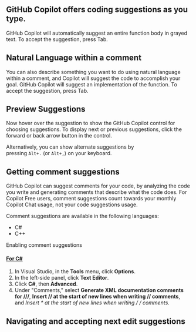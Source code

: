 ## GitHub Copilot offers coding suggestions as you type.

GitHub Copilot will automatically suggest an entire function body in grayed text. To accept the suggestion, press Tab.


## Natural Language within a comment

You can also describe something you want to do using natural language within a comment, and Copilot will suggest the code to accomplish your goal.
GitHub Copilot will suggest an implementation of the function. To accept the suggestion, press Tab.

## Preview Suggestions

Now hover over the suggestion to show the GitHub Copilot control for choosing suggestions. To display next or previous suggestions, click the forward or back arrow button in the control.

Alternatively, you can show alternate suggestions by pressing `Alt+.` (or `Alt+,`) on your keyboard.

## Getting comment suggestions

GitHub Copilot can suggest comments for your code, by analyzing the code you write and generating comments that describe what the code does. For Copilot Free users, comment suggestions count towards your monthly Copilot Chat usage, not your code suggestions usage.

Comment suggestions are available in the following languages:

- C#
- C++

Enabling comment suggestions

#### [For C#](https://docs.github.com/en/copilot/how-tos/get-code-suggestions/get-ide-code-suggestions#for-c-1)

1. In Visual Studio, in the **Tools** menu, click **Options**.
2. In the left-side panel, click **Text Editor**.
3. Click **C#**, then **Advanced**.
4. Under "Comments," select **Generate XML documentation comments for ///**, **Insert // at the start of new lines when writing // comments**, and **Insert * at the start of new lines when writing /* */ comments.**

## Navigating and accepting next edit suggestions

